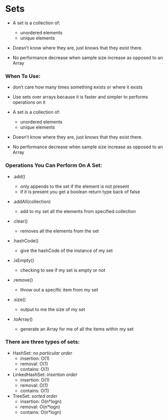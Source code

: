 # Sets

- A set is a collection of:
    - unordered elements
    - unique elements

- Doesn’t know where they are, just knows that they exist there.
- No performance decrease when sample size increase as opposed to an Array



### When To Use:

- don’t care how many times something exists or where it exists
- Use sets over arrays because it is faster and simpler to performs operations on it 



- A set is a collection of:
    - unordered elements
    - unique elements

- Doesn’t know where they are, just knows that they exist there.
- No performance decrease when sample size increase as opposed to an Array


### Operations You Can Perform On A Set:

- .add()
    - only appends to the set if the element is not present
    - if it is present you get a boolean return type back of false

- .addAll(collection)
    - add to my set all the elements from specified collection

- .clear()
    - removes all the elements from the set

- .hashCode()
    - give the hashCode of the instance of my set

- .isEmpty()
    - checking to see if my set is empty or not

- .remove()
    - throw out a specific item from my set

- .size()
    - output to me the size of my set

- .toArray()
    - generate an Array for me of all the items within my set

### There are three types of sets: 

- HashSet: <i>no particular order</i>
    - insertion: O(1)
    - removal: O(1)
    - contains: O(1)
- LinkedHashSet: <i>insertion order</i>
    - insertion: O(1)
    - removal: O(1)
    - contains: O(1)
- TreeSet: <i>sorted order</i>
    - insertion: O(n*logn)
    - removal: O(n*logn)
    - contains: O(n*logn)

